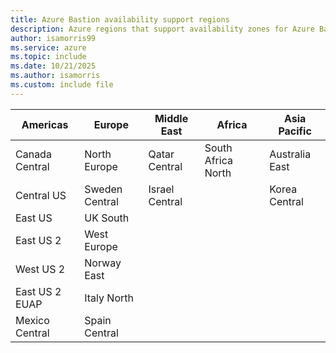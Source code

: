 ```yaml
---
title: Azure Bastion availability support regions
description: Azure regions that support availability zones for Azure Bastion.
author: isamorris99
ms.service: azure
ms.topic: include
ms.date: 10/21/2025
ms.author: isamorris
ms.custom: include file
---
```


| Americas | Europe | Middle East | Africa | Asia Pacific |
|---|---|---|---|---|
| Canada Central | North Europe | Qatar Central | South Africa North | Australia East |
| Central US | Sweden Central | Israel Central | | Korea Central |
| East US | UK South
| East US 2 | West Europe | | |
| West US 2  | Norway East | | |
| East US 2 EUAP | Italy North | | |
| Mexico Central| Spain Central | | |
